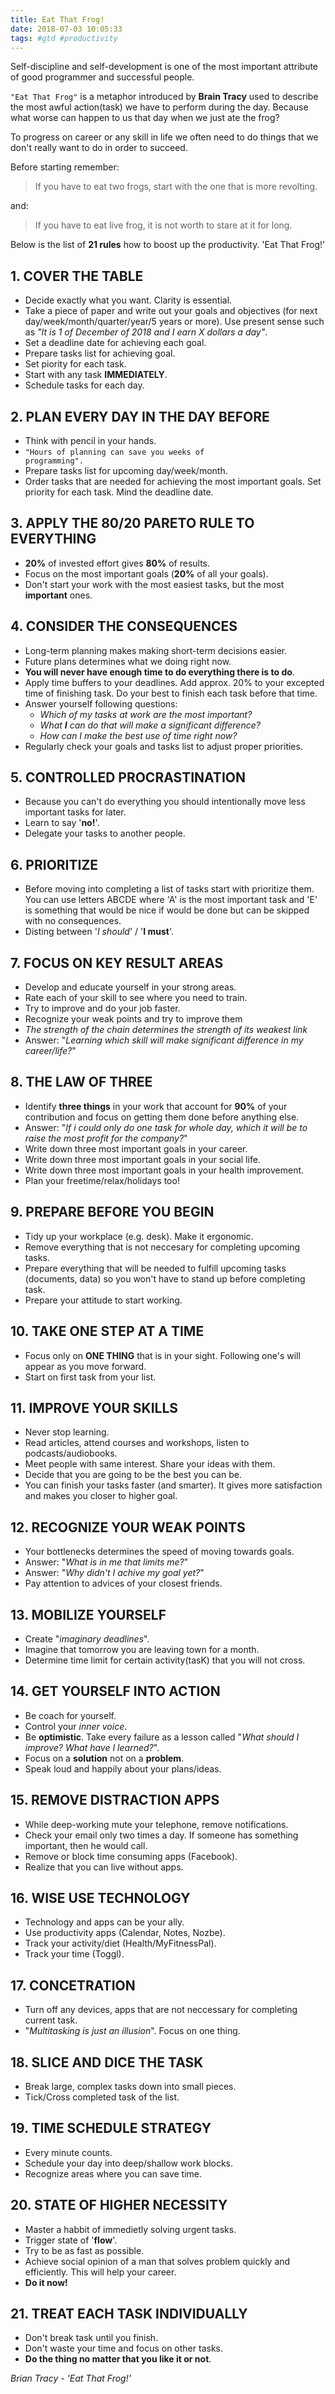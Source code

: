 ```yaml
---
title: Eat That Frog!
date: 2018-07-03 10:05:33
tags: #gtd #productivity
---
```

Self-discipline and self-development is one of the most important attribute of good programmer and successful people.

<code>"Eat That Frog"</code> is a metaphor introduced by **Brain Tracy** used to describe the most awful action(task) we have to perform during the day. Because what worse can happen to us that day when we just ate the frog?

To progress on career or any skill in life we often need to do things that we don't really want to do in order to succeed.

Before starting remember:
<blockquote>
If you have to eat two frogs, start with the one that is more revolting.
</blockquote>
and:
<blockquote>
If you have to eat live frog, it is not worth to stare at it for long.
</blockquote>

Below is the list of **21 rules** how to boost up the productivity. 'Eat That Frog!'

## 1. COVER THE TABLE
- Decide exactly what you want. Clarity is essential.
- Take a piece of paper and write out your goals and objectives (for next day/week/month/quarter/year/5 years or more). Use present sense such as *"It is 1 of December of 2018 and I earn X dollars a day"*.
- Set a deadline date for achieving each goal.
- Prepare tasks list for achieving goal.
- Set piority for each task.
- Start with any task **IMMEDIATELY**.
- Schedule tasks for each day.

## 2. PLAN EVERY DAY IN THE DAY BEFORE
- Think with pencil in your hands.
- <code>"Hours of planning can save you weeks of programming".</code>
- Prepare tasks list for upcoming day/week/month.
- Order tasks that are needed for achieving the most important goals. Set priority for each task. Mind the deadline date.

## 3. APPLY THE 80/20 PARETO RULE TO EVERYTHING
- **20%** of invested effort gives **80%** of results.
- Focus on the most important goals (**20%** of all your goals).
- Don't start your work with the most easiest tasks, but the most **important** ones.

## 4. CONSIDER THE CONSEQUENCES
- Long-term planning makes making short-term decisions easier.
- Future plans determines what we doing right now.
- **You will never have enough time to do everything there is to do**.
- Apply time buffers to your deadlines. Add approx. 20% to your excepted time of finishing task. Do your best to finish each task before that time.
- Answer yourself following questions:
    * *Which of my tasks at work are the most important?*
    * *What **I** can do that will make a significant difference?*
    * *How can I make the best use of time right now?*
- Regularly check your goals and tasks list to adjust proper priorities.

## 5. CONTROLLED PROCRASTINATION
- Because you can't do everything you should intentionally move less important tasks for later.
- Learn to say '**no!**'.
- Delegate your tasks to another people.

## 6. PRIORITIZE
- Before moving into completing a list of tasks start with prioritize them. You can use letters ABCDE where 'A' is the most important task and 'E' is something that would be nice if would be done but can be skipped with no consequences.
- Disting between '*I should*' / '**I must**'.

## 7. FOCUS ON KEY RESULT AREAS
- Develop and educate yourself in your strong areas.
- Rate each of your skill to see where you need to train.
- Try to improve and do your job faster.
- Recognize your weak points and try to improve them
- *The strength of the chain determines the strength of its weakest link*
- Answer: "*Learning which skill will make significant difference in my career/life?*"

## 8. THE LAW OF THREE
- Identify **three things** in your work that account for **90%** of your contribution and focus on getting them done before anything else.
- Answer: "*If i could only do one task for whole day, which it will be to raise the most profit for the company?*"
- Write down three most important goals in your career.
- Write down three most important goals in your social life.
- Write down three most important goals in your health improvement.
- Plan your freetime/relax/holidays too!

## 9. PREPARE BEFORE YOU BEGIN
- Tidy up your workplace (e.g. desk). Make it ergonomic.
- Remove everything that is not neccesary for completing upcoming tasks.
- Prepare everything that will be needed to fulfill upcoming tasks (documents, data) so you won't have to stand up before completing task.
- Prepare your attitude to start working.

## 10. TAKE ONE STEP AT A TIME
- Focus only on **ONE THING** that is in your sight. Following one's will appear as you move forward.
- Start on first task from your list.

## 11. IMPROVE YOUR SKILLS
- Never stop learning.
- Read articles, attend courses and workshops, listen to podcasts/audiobooks.
- Meet people with same interest. Share your ideas with them.
- Decide that you are going to be the best you can be.
- You can finish your tasks faster (and smarter). It gives more satisfaction and makes you closer to higher goal.

## 12. RECOGNIZE YOUR WEAK POINTS
- Your bottlenecks determines the speed of moving towards goals.
- Answer: "*What is in me that limits me?*"
- Answer: "*Why didn't I achive my goal yet?*"
- Pay attention to advices of your closest friends.

## 13. MOBILIZE YOURSELF
- Create "*imaginary deadlines*".
- Imagine that tomorrow you are leaving town for a month.
- Determine time limit for certain activity(tasK) that you will not cross.

## 14. GET YOURSELF INTO ACTION
- Be coach for yourself.
- Control your *inner voice*.
- Be **optimistic**. Take every failure as a lesson called "*What should I improve? What have I learned?*".
- Focus on a **solution** not on a **problem**.
- Speak loud and happily about your plans/ideas.

## 15. REMOVE DISTRACTION APPS
- While deep-working mute your telephone, remove notifications.
- Check your email only two times a day. If someone has something important, then he would call.
- Remove or block time consuming apps (Facebook).
- Realize that you can live without apps.

## 16. WISE USE TECHNOLOGY
- Technology and apps can be your ally.
- Use productivity apps (Calendar, Notes, Nozbe).
- Track your activity/diet (Health/MyFitnessPal).
- Track your time (Toggl).

## 17. CONCETRATION
- Turn off any devices, apps that are not neccessary for completing current task.
- "*Multitasking is just an illusion*". Focus on one thing.

## 18. SLICE AND DICE THE TASK
- Break large, complex tasks down into small pieces.
- Tick/Cross completed task of the list.

## 19. TIME SCHEDULE STRATEGY
- Every minute counts.
- Schedule your day into deep/shallow work blocks.
- Recognize areas where you can save time.

## 20. STATE OF HIGHER NECESSITY
- Master a habbit of immedietly solving urgent tasks.
- Trigger state of '**flow**'.
- Try to be as fast as possible.
- Achieve social opinion of a man that solves problem quickly  and efficiently. This will help your career.
- **Do it now!**

## 21. TREAT EACH TASK INDIVIDUALLY
- Don't break task until you finish.
- Don't waste your time and focus on other tasks.
- **Do the thing no matter that you like it or not**.


*Brian Tracy - 'Eat That Frog!'*